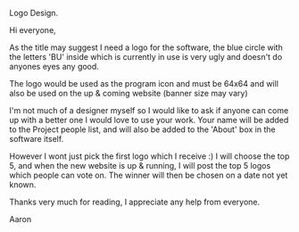 Logo Design.

Hi everyone,

As the title may suggest I need a logo for the software, the blue circle with the letters 'BU' inside which is currently in use is very ugly and doesn't do anyones eyes any good.

The logo would be used as the program icon and must be 64x64
and will also be used on the up & coming website (banner size may vary)

I'm not much of a designer myself so I would like to ask if anyone can come up with a better one I would love to use your work. Your name will be added to the Project people list, and will also be added to the 'About' box in the software itself.

However I wont just pick the first logo which I receive :) I will choose the top 5, and when the new website is up & running, I will post the top 5 logos which people can vote on. The winner will then be chosen on a date not yet known.

Thanks very much for reading, I appreciate any help from everyone.

Aaron